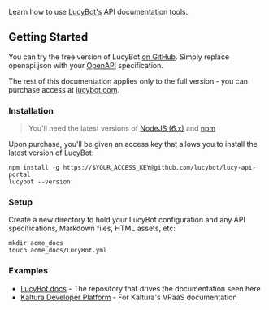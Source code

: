 Learn how to use [LucyBot's](http://lucybot.com) API documentation tools.

## Getting Started
You can try the free version of LucyBot [on GitHub](https://github.com/lucybot/lucy-console).
Simply replace openapi.json with your [OpenAPI](https://www.openapis.org/) specification.

The rest of this documentation applies only to the full version - you can purchase
access at [lucybot.com](http://lucybot.com).

### Installation
> You'll need the latest versions of
> [NodeJS (6.x)](https://nodejs.org/en/download/) and
> [npm](http://blog.npmjs.org/post/85484771375/how-to-install-npm)

Upon purchase, you'll be given an access key that allows you to install the latest
version of LucyBot:

```
npm install -g https://$YOUR_ACCESS_KEY@github.com/lucybot/lucy-api-portal
lucybot --version
```

### Setup
Create a new directory to hold your LucyBot configuration and any API specifications,
Markdown files, HTML assets, etc:

```
mkdir acme_docs
touch acme_docs/LucyBot.yml
```

### Examples
* [LucyBot docs](https://github.com/lucybot/lucybot-docs) - The repository that drives the documentation seen here
* [Kaltura Developer Platform](https://github.com/kaltura/developer-platform) - For Kaltura's VPaaS documentation
